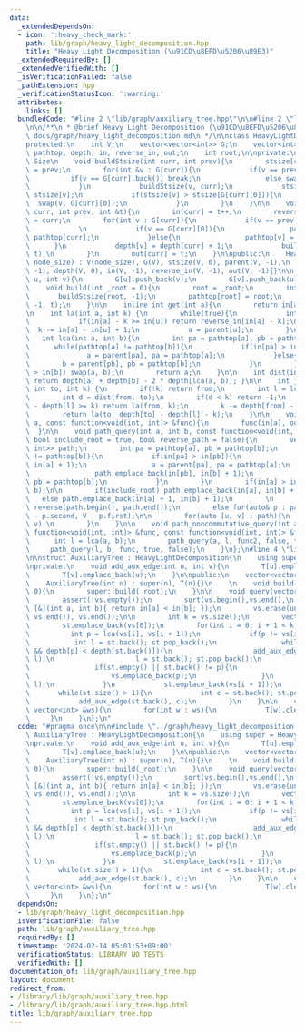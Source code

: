 ```yaml
---
data:
  _extendedDependsOn:
  - icon: ':heavy_check_mark:'
    path: lib/graph/heavy_light_decomposition.hpp
    title: "Heavy Light Decomposition (\u91CD\u8EFD\u5206\u89E3)"
  _extendedRequiredBy: []
  _extendedVerifiedWith: []
  _isVerificationFailed: false
  _pathExtension: hpp
  _verificationStatusIcon: ':warning:'
  attributes:
    links: []
  bundledCode: "#line 2 \"lib/graph/auxiliary_tree.hpp\"\n\n#line 2 \"lib/graph/heavy_light_decomposition.hpp\"\
    \n\n/**\n * @brief Heavy Light Decomposition (\u91CD\u8EFD\u5206\u89E3)\n * @docs\
    \ docs/graph/heavy_light_decomposition.md\n */\n\nclass HeavyLightDecomposition{\n\
    protected:\n    int V;\n    vector<vector<int>> G;\n    vector<int> stsize, parent,\
    \ pathtop, depth, in, reverse_in, out;\n    int root;\n\nprivate:\n    // Subtree\
    \ Size\n    void buildStsize(int curr, int prev){\n        stsize[curr] = 1, parent[curr]\
    \ = prev;\n        for(int &v : G[curr]){\n            if(v == prev){\n      \
    \          if(v == G[curr].back()) break;\n                else swap(v, G[curr].back());\n\
    \            }\n            buildStsize(v, curr);\n            stsize[curr] +=\
    \ stsize[v];\n            if(stsize[v] > stsize[G[curr][0]]){\n              \
    \  swap(v, G[curr][0]);\n            }\n        }\n    }\n\n    void buildPath(int\
    \ curr, int prev, int &t){\n        in[curr] = t++;\n        reverse_in[in[curr]]\
    \ = curr;\n        for(int v : G[curr]){\n            if(v == prev) continue;\n\
    \            \n            if(v == G[curr][0]){\n                pathtop[v] =\
    \ pathtop[curr];\n            }else{\n                pathtop[v] = v;\n      \
    \      }\n            depth[v] = depth[curr] + 1;\n            buildPath(v, curr,\
    \ t);\n        }\n        out[curr] = t;\n    }\n\npublic:\n    HeavyLightDecomposition(int\
    \ node_size) : V(node_size), G(V), stsize(V, 0), parent(V, -1),\n    pathtop(V,\
    \ -1), depth(V, 0), in(V, -1), reverse_in(V, -1), out(V, -1){}\n\n    void add_edge(int\
    \ u, int v){\n        G[u].push_back(v);\n        G[v].push_back(u);\n    }\n\n\
    \    void build(int _root = 0){\n        root = _root;\n        int t = 0;\n \
    \       buildStsize(root, -1);\n        pathtop[root] = root;\n        buildPath(root,\
    \ -1, t);\n    }\n\n    inline int get(int a){\n        return in[a];\n    }\n\
    \n    int la(int a, int k) {\n        while(true){\n            int u = pathtop[a];\n\
    \            if(in[a] - k >= in[u]) return reverse_in[in[a] - k];\n          \
    \  k -= in[a] - in[u] + 1;\n            a = parent[u];\n        }\n    }\n\n \
    \   int lca(int a, int b){\n        int pa = pathtop[a], pb = pathtop[b];\n  \
    \      while(pathtop[a] != pathtop[b]){\n            if(in[pa] > in[pb]){\n  \
    \              a = parent[pa], pa = pathtop[a];\n            }else{\n        \
    \        b = parent[pb], pb = pathtop[b];\n            }\n        }\n        if(in[a]\
    \ > in[b]) swap(a, b);\n        return a;\n    }\n\n    int dist(int a, int b){\
    \ return depth[a] + depth[b] - 2 * depth[lca(a, b)]; }\n\n    int jump(int from,\
    \ int to, int k) {\n        if(!k) return from;\n        int l = lca(from, to);\n\
    \        int d = dist(from, to);\n        if(d < k) return -1;\n        if(depth[from]\
    \ - depth[l] >= k) return la(from, k);\n        k -= depth[from] - depth[l];\n\
    \        return la(to, depth[to] - depth[l] - k);\n    }\n\n    void subtree_query(int\
    \ a, const function<void(int, int)> &func){\n        func(in[a], out[a]);\n  \
    \  }\n\n    void path_query(int a, int b, const function<void(int, int)> &func,\
    \ bool include_root = true, bool reverse_path = false){\n        vector<pair<int,\
    \ int>> path;\n        int pa = pathtop[a], pb = pathtop[b];\n        while(pathtop[a]\
    \ != pathtop[b]){\n            if(in[pa] > in[pb]){\n                path.emplace_back(in[pa],\
    \ in[a] + 1);\n                a = parent[pa], pa = pathtop[a];\n            }else{\n\
    \                path.emplace_back(in[pb], in[b] + 1);\n                b = parent[pb],\
    \ pb = pathtop[b];\n            }\n        }\n        if(in[a] > in[b]) swap(a,\
    \ b);\n\n        if(include_root) path.emplace_back(in[a], in[b] + 1);\n     \
    \   else path.emplace_back(in[a] + 1, in[b] + 1);\n        \n        if(!reverse_path)\
    \ reverse(path.begin(), path.end());\n        else for(auto& p : path) p = make_pair(V\
    \ - p.second, V - p.first);\n\n        for(auto [u, v] : path){\n            func(u,\
    \ v);\n        }\n    }\n\n    void path_noncommutative_query(int a, int b, const\
    \ function<void(int, int)> &func, const function<void(int, int)> &func2){\n  \
    \      int l = lca(a, b);\n        path_query(a, l, func2, false, true);\n   \
    \     path_query(l, b, func, true, false);\n    }\n};\n#line 4 \"lib/graph/auxiliary_tree.hpp\"\
    \n\nstruct AuxiliaryTree : HeavyLightDecomposition{\n    using super = HeavyLightDecomposition;\n\
    \nprivate:\n    void add_aux_edge(int u, int v){\n        T[u].emplace_back(v);\n\
    \        T[v].emplace_back(u);\n    }\n\npublic:\n    vector<vector<int>> T;\n\
    \    AuxiliaryTree(int n) : super(n), T(n){}\n    \n    void build(int _root =\
    \ 0){\n        super::build(_root);\n    }\n\n    void query(vector<int> &vs){\n\
    \        assert(!vs.empty());\n        sort(vs.begin(),vs.end(),\n           \
    \ [&](int a, int b){ return in[a] < in[b]; });\n        vs.erase(unique(vs.begin(),\
    \ vs.end()), vs.end());\n\n        int k = vs.size();\n        vector<int> st;\n\
    \        st.emplace_back(vs[0]);\n        for(int i = 0; i + 1 < k; i++){\n  \
    \          int p = lca(vs[i], vs[i + 1]);\n            if(p != vs[i]){\n     \
    \           int l = st.back(); st.pop_back();\n                while(!st.empty()\
    \ && depth[p] < depth[st.back()]){\n                    add_aux_edge(st.back(),\
    \ l);\n                    l = st.back(); st.pop_back();\n                }\n\
    \                if(st.empty() || st.back() != p){\n                    st.emplace_back(p);\n\
    \                    vs.emplace_back(p);\n                }\n                add_aux_edge(p,\
    \ l);\n            }\n            st.emplace_back(vs[i + 1]);\n        }\n\n \
    \       while(st.size() > 1){\n            int c = st.back(); st.pop_back();\n\
    \            add_aux_edge(st.back(), c);\n        }\n    }\n\n    void clear(const\
    \ vector<int> &ws){\n        for(int w : ws){\n            T[w].clear();\n   \
    \     }\n    }\n};\n"
  code: "#pragma once\n\n#include \"../graph/heavy_light_decomposition.hpp\"\n\nstruct\
    \ AuxiliaryTree : HeavyLightDecomposition{\n    using super = HeavyLightDecomposition;\n\
    \nprivate:\n    void add_aux_edge(int u, int v){\n        T[u].emplace_back(v);\n\
    \        T[v].emplace_back(u);\n    }\n\npublic:\n    vector<vector<int>> T;\n\
    \    AuxiliaryTree(int n) : super(n), T(n){}\n    \n    void build(int _root =\
    \ 0){\n        super::build(_root);\n    }\n\n    void query(vector<int> &vs){\n\
    \        assert(!vs.empty());\n        sort(vs.begin(),vs.end(),\n           \
    \ [&](int a, int b){ return in[a] < in[b]; });\n        vs.erase(unique(vs.begin(),\
    \ vs.end()), vs.end());\n\n        int k = vs.size();\n        vector<int> st;\n\
    \        st.emplace_back(vs[0]);\n        for(int i = 0; i + 1 < k; i++){\n  \
    \          int p = lca(vs[i], vs[i + 1]);\n            if(p != vs[i]){\n     \
    \           int l = st.back(); st.pop_back();\n                while(!st.empty()\
    \ && depth[p] < depth[st.back()]){\n                    add_aux_edge(st.back(),\
    \ l);\n                    l = st.back(); st.pop_back();\n                }\n\
    \                if(st.empty() || st.back() != p){\n                    st.emplace_back(p);\n\
    \                    vs.emplace_back(p);\n                }\n                add_aux_edge(p,\
    \ l);\n            }\n            st.emplace_back(vs[i + 1]);\n        }\n\n \
    \       while(st.size() > 1){\n            int c = st.back(); st.pop_back();\n\
    \            add_aux_edge(st.back(), c);\n        }\n    }\n\n    void clear(const\
    \ vector<int> &ws){\n        for(int w : ws){\n            T[w].clear();\n   \
    \     }\n    }\n};\n"
  dependsOn:
  - lib/graph/heavy_light_decomposition.hpp
  isVerificationFile: false
  path: lib/graph/auxiliary_tree.hpp
  requiredBy: []
  timestamp: '2024-02-14 05:01:53+09:00'
  verificationStatus: LIBRARY_NO_TESTS
  verifiedWith: []
documentation_of: lib/graph/auxiliary_tree.hpp
layout: document
redirect_from:
- /library/lib/graph/auxiliary_tree.hpp
- /library/lib/graph/auxiliary_tree.hpp.html
title: lib/graph/auxiliary_tree.hpp
---
```

